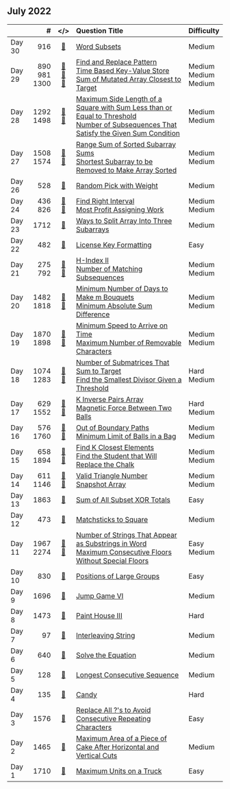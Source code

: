 ## July 2022

||#|</>|Question Title|Difficulty|
|:--|--:|:-:|:--|:--|
|Day 30|916|[📎](../src/q_901_950/q0916.cc)|[Word Subsets](https://leetcode.com/problems/word-subsets/)|Medium|
|Day 29|890<br>981<br>1300|[📎](../src/q_851_900/q0890.cc)<br>[📎](../src/q_951_1000/q0981.cc)<br>[📎](../src/q_1251_1300/q1300.cc)|[Find and Replace Pattern](https://leetcode.com/problems/find-and-replace-pattern/)<br>[Time Based Key-Value Store](https://leetcode.com/problems/time-based-key-value-store/)<br>[Sum of Mutated Array Closest to Target](https://leetcode.com/problems/sum-of-mutated-array-closest-to-target/)|Medium<br>Medium<br>Medium|
|Day 28|1292<br>1498|[📎](../src/q_1251_1300/q1292.cc)<br>[📎](../src/q_1451_1500/q1498.cc)|[Maximum Side Length of a Square with Sum Less than or Equal to Threshold](https://leetcode.com/problems/maximum-side-length-of-a-square-with-sum-less-than-or-equal-to-threshold/)<br>[Number of Subsequences That Satisfy the Given Sum Condition](https://leetcode.com/problems/number-of-subsequences-that-satisfy-the-given-sum-condition/)|Medium<br>Medium|
|Day 27|1508<br>1574|[📎](../src/q_1501_1550/q1508.cc)<br>[📎](../src/q_1551_1600/q1574.cc)|[Range Sum of Sorted Subarray Sums](https://leetcode.com/problems/range-sum-of-sorted-subarray-sums/)<br>[Shortest Subarray to be Removed to Make Array Sorted](https://leetcode.com/problems/shortest-subarray-to-be-removed-to-make-array-sorted/)|Medium<br>Medium|
|Day 26|528|[📎](../src/q_501_550/q0528.cc)|[Random Pick with Weight](https://leetcode.com/problems/random-pick-with-weight/)|Medium|
|Day 24|436<br>826|[📎](../src/q_401_450/q0436.cc)<br>[📎](../src/q_801_850/q0826.cc)|[Find Right Interval](https://leetcode.com/problems/find-right-interval/)<br>[Most Profit Assigning Work](https://leetcode.com/problems/most-profit-assigning-work/)|Medium<br>Medium|
|Day 23|1712|[📎](../src/q_1701_1750/q1712.cc)|[Ways to Split Array Into Three Subarrays](https://leetcode.com/problems/ways-to-split-array-into-three-subarrays/)|Medium|
|Day 22|482|[📎](../src/q_451_500/q0482.cc)|[License Key Formatting](https://leetcode.com/problems/license-key-formatting/)|Easy|
|Day 21|275<br>792|[📎](../src/q_251_300/q0275.cc)<br>[📎](../src/q_751_800/q0792.cc)|[H-Index II](https://leetcode.com/problems/h-index-ii/)<br>[Number of Matching Subsequences](https://leetcode.com/problems/number-of-matching-subsequences/)|Medium<br>Medium|
|Day 20|1482<br>1818|[📎](../src/q_1451_1500/q1482.cc)<br>[📎](../src/q_1801_1850/q1818.cc)|[Minimum Number of Days to Make m Bouquets](https://leetcode.com/problems/minimum-number-of-days-to-make-m-bouquets/)<br>[Minimum Absolute Sum Difference](https://leetcode.com/problems/minimum-absolute-sum-difference/)|Medium<br>Medium|
|Day 19|1870<br>1898|[📎](../src/q_1851_1900/q1870.cc)<br>[📎](../src/q_1851_1900/q1898.cc)|[Minimum Speed to Arrive on Time](https://leetcode.com/problems/minimum-speed-to-arrive-on-time/)<br>[Maximum Number of Removable Characters](https://leetcode.com/problems/maximum-number-of-removable-characters/)|Medium<br>Medium|
|Day 18|1074<br>1283|[📎](../src/q_1051_1100/q1074.cc)<br>[📎](../src/q_1251_1300/q1283.cc)|[Number of Submatrices That Sum to Target](https://leetcode.com/problems/number-of-submatrices-that-sum-to-target/)<br>[Find the Smallest Divisor Given a Threshold](https://leetcode.com/problems/find-the-smallest-divisor-given-a-threshold/)|Hard<br>Medium|
|Day 17|629<br>1552|[📎](../src/q_601_650/q0629.cc)<br>[📎](../src/q_1551_1600/q1552.cc)|[K Inverse Pairs Array](https://leetcode.com/problems/k-inverse-pairs-array/)<br>[Magnetic Force Between Two Balls](https://leetcode.com/problems/magnetic-force-between-two-balls/)|Hard<br>Medium|
|Day 16|576<br>1760|[📎](../src/q_551_600/q0576.cc)<br>[📎](../src/q_1751_1800/q1760.cc)|[Out of Boundary Paths](https://leetcode.com/problems/out-of-boundary-paths/)<br>[Minimum Limit of Balls in a Bag](https://leetcode.com/problems/minimum-limit-of-balls-in-a-bag/)|Medium<br>Medium|
|Day 15|658<br>1894|[📎](../src/q_651_700/q0658.cc)<br>[📎](../src/q_1851_1900/q1894.cc)|[Find K Closest Elements](https://leetcode.com/problems/find-k-closest-elements/)<br>[Find the Student that Will Replace the Chalk](https://leetcode.com/problems/find-the-student-that-will-replace-the-chalk/)|Medium<br>Medium|
|Day 14|611<br>1146|[📎](../src/q_601_650/q0611.cc)<br>[📎](../src/q_1101_1150/q1146.cc)|[Valid Triangle Number](https://leetcode.com/problems/valid-triangle-number/)<br>[Snapshot Array](https://leetcode.com/problems/snapshot-array/)|Medium<br>Medium|
|Day 13|1863|[📎](../src/q_1851_1900/q1863.cc)|[Sum of All Subset XOR Totals](https://leetcode.com/problems/sum-of-all-subset-xor-totals/)|Easy|
|Day 12|473|[📎](../src/q_451_500/q0473.cc)|[Matchsticks to Square](https://leetcode.com/problems/matchsticks-to-square/)|Medium|
|Day 11|1967<br>2274|[📎](../src/q_1951_2000/q1967.cc)<br>[📎](../src/q_2251_2300/q2274.cc)|[Number of Strings That Appear as Substrings in Word](https://leetcode.com/problems/number-of-strings-that-appear-as-substrings-in-word/)<br>[Maximum Consecutive Floors Without Special Floors](https://leetcode.com/problems/maximum-consecutive-floors-without-special-floors/)|Easy<br>Medium|
|Day 10|830|[📎](../src/q_801_850/q0830.cc)|[Positions of Large Groups](https://leetcode.com/problems/positions-of-large-groups/)|Easy|
|Day 9|1696|[📎](../src/q_1651_1700/q1696.cc)|[Jump Game VI](https://leetcode.com/problems/jump-game-vi/)|Medium|
|Day 8|1473|[📎](../src/q_1451_1500/q1473.cc)|[Paint House III](https://leetcode.com/problems/paint-house-iii/)|Hard|
|Day 7|97|[📎](../src/q_51_100/q0097.cc)|[Interleaving String](https://leetcode.com/problems/interleaving-string/)|Medium|
|Day 6|640|[📎](../src/q_601_650/q0640.cc)|[Solve the Equation](https://leetcode.com/problems/solve-the-equation/)|Medium|
|Day 5|128|[📎](../src/q_101_150/q0128.cc)|[Longest Consecutive Sequence](https://leetcode.com/problems/longest-consecutive-sequence/)|Medium|
|Day 4|135|[📎](../src/q_101_150/q0135.cc)|[Candy](https://leetcode.com/problems/candy/)|Hard|
|Day 3|1576|[📎](../src/q_1551_1600/q1576.cc)|[Replace All ?'s to Avoid Consecutive Repeating Characters](https://leetcode.com/problems/replace-all-s-to-avoid-consecutive-repeating-characters/)|Easy|
|Day 2|1465|[📎](../src/q_1451_1500/q1465.cc)|[Maximum Area of a Piece of Cake After Horizontal and Vertical Cuts](https://leetcode.com/problems/maximum-area-of-a-piece-of-cake-after-horizontal-and-vertical-cuts/)|Medium|
|Day 1|1710|[📎](../src/q_1701_1750/q1710.cc)|[Maximum Units on a Truck](https://leetcode.com/problems/maximum-units-on-a-truck/)|Easy|

